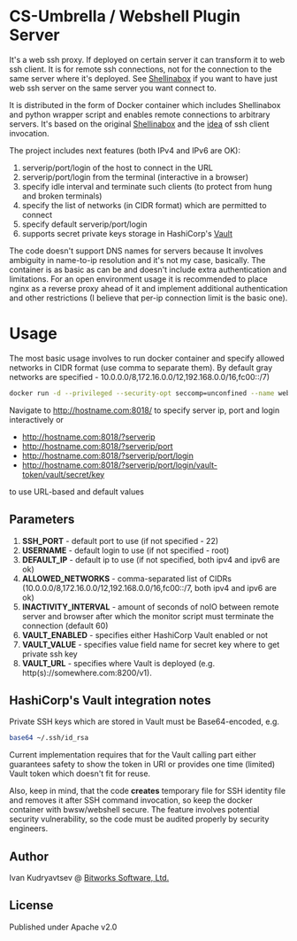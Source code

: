 # CS-Umbrella / Webshell Plugin Server

It's a web ssh proxy. If deployed on certain server it can transform it to web ssh client. It is for remote ssh connections, not for the connection to the same server where it's deployed. See [Shellinabox](https://code.google.com/archive/p/shellinabox/) if you want to have just web ssh server on the same server you want connect to.

It is distributed in the form of Docker container which includes Shellinabox and python wrapper script and enables remote connections to arbitrary servers. It's based on the original [Shellinabox](https://code.google.com/archive/p/shellinabox/) and the [idea](https://blog.bartlweb.net/2013/10/ssh-web-gateway-mit-dem-opensource-tool-shellinabox/) of ssh client invocation.

The project includes next features (both IPv4 and IPv6 are OK):
1. serverip/port/login of the host to connect in the URL
2. serverip/port/login from the terminal (interactive in a browser)
3. specify idle interval and terminate such clients (to protect from hung and broken terminals)
4. specify the list of networks (in CIDR format) which are permitted to connect
5. specify default serverip/port/login
6. supports secret private keys storage in HashiCorp's [Vault](https://www.vaultproject.io)

The code doesn't support DNS names for servers because It involves ambiguity in name-to-ip resolution and it's not my case, basically. The container is as basic as can be and doesn't include extra authentication and limitations. For an open environment usage it is recommended to place nginx as a reverse proxy ahead of it and implement additional authentication and other restrictions (I believe that per-ip connection limit is the basic one).

# Usage

The most basic usage involves to run docker container and specify allowed networks in CIDR format (use comma to separate them). By default gray networks are specified - 10.0.0.0/8,172.16.0.0/12,192.168.0.0/16,fc00::/7)

```bash
docker run -d --privileged --security-opt seccomp=unconfined --name webshell -p 8018:80 -e ALLOWED_NETWORKS=0.0.0.0/0 webshell
```

Navigate to http://hostname.com:8018/ to specify server ip, port and login interactively or 
- http://hostname.com:8018/?serverip
- http://hostname.com:8018/?serverip/port
- http://hostname.com:8018/?serverip/port/login
- http://hostname.com:8018/?serverip/port/login/vault-token/vault/secret/key

to use URL-based and default values

## Parameters

1. **SSH_PORT** - default port to use (if not specified - 22)
2. **USERNAME** - default login to use (if not specified - root)
3. **DEFAULT_IP** - default ip to use (if not specified, both ipv4 and ipv6 are ok)
4. **ALLOWED_NETWORKS** - comma-separated list of CIDRs (10.0.0.0/8,172.16.0.0/12,192.168.0.0/16,fc00::/7, both ipv4 and ipv6 are ok)
5. **INACTIVITY_INTERVAL** - amount of seconds of noIO between remote server and browser after which the monitor script must terminate the connection (default 60)
6. **VAULT_ENABLED** - specifies either HashiCorp Vault enabled or not
7. **VAULT_VALUE** - specifies value field name for secret key where to get private ssh key
8. **VAULT_URL** - specifies where Vault is deployed (e.g. http(s)://somewhere.com:8200/v1).

## HashiCorp's Vault integration notes

Private SSH keys which are stored in Vault must be Base64-encoded, e.g.

```bash
base64 ~/.ssh/id_rsa
```

Current implementation requires that for the Vault calling part either guarantees safety to show the token in URI or provides one time (limited) Vault token which doesn't fit for reuse.

Also, keep in mind, that the code **creates** temporary file for SSH identity file and removes it after SSH command invocation, so keep the docker container with bwsw/webshell secure. The feature involves potential security vulnerability, so the code must be audited properly by security engineers.

## Author

Ivan Kudryavtsev @ [Bitworks Software, Ltd.](https://bitworks.software/)

## License

Published under Apache v2.0
